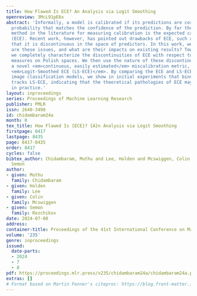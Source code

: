 ```yaml
---
title: How Flawed Is ECE? An Analysis via Logit Smoothing
openreview: 3McL91pE6x
abstract: 'Informally, a model is calibrated if its predictions are correct with a
  probability that matches the confidence of the prediction. By far the most common
  method in the literature for measuring calibration is the expected calibration error
  (ECE). Recent work, however, has pointed out drawbacks of ECE, such as the fact
  that it is discontinuous in the space of predictors. In this work, we ask: how fundamental
  are these issues, and what are their impacts on existing results? Towards this end,
  we completely characterize the discontinuities of ECE with respect to general probability
  measures on Polish spaces. We then use the nature of these discontinuities to motivate
  a novel <em>continuous, easily estimated</em> miscalibration metric, which we term
  <em>Logit-Smoothed ECE (LS-ECE)</em>. By comparing the ECE and LS-ECE of pre-trained
  image classification models, we show in initial experiments that binned ECE closely
  tracks LS-ECE, indicating that the theoretical pathologies of ECE may be avoidable
  in practice.'
layout: inproceedings
series: Proceedings of Machine Learning Research
publisher: PMLR
issn: 2640-3498
id: chidambaram24a
month: 0
tex_title: How Flawed Is {ECE}? {A}n Analysis via Logit Smoothing
firstpage: 8417
lastpage: 8435
page: 8417-8435
order: 8417
cycles: false
bibtex_author: Chidambaram, Muthu and Lee, Holden and Mcswiggen, Colin and Rezchikov,
  Semon
author:
- given: Muthu
  family: Chidambaram
- given: Holden
  family: Lee
- given: Colin
  family: Mcswiggen
- given: Semon
  family: Rezchikov
date: 2024-07-08
address:
container-title: Proceedings of the 41st International Conference on Machine Learning
volume: '235'
genre: inproceedings
issued:
  date-parts:
  - 2024
  - 7
  - 8
pdf: https://proceedings.mlr.press/v235/chidambaram24a/chidambaram24a.pdf
extras: []
# Format based on Martin Fenner's citeproc: https://blog.front-matter.io/posts/citeproc-yaml-for-bibliographies/
---
```

